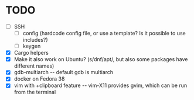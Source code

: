 # TODO

* [ ] SSH
    * [ ] config (hardcode config file, or use a template? Is it possible to use includes?)
    * [ ] keygen
* [X] Cargo helpers
* [X] Make it also work on Ubuntu? (s/dnf/apt/, but also some packages have different names)
* [X] gdb-multiarch -- default gdb is multiarch
* [X] docker on Fedora 38
* [X] vim with +clipboard feature -- vim-X11 provides gvim, which can be run from the terminal
